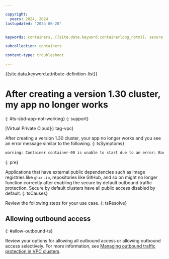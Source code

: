 ```yaml
---

copyright: 
  years: 2024, 2024
lastupdated: "2024-06-20"


keywords: containers, {{site.data.keyword.containerlong_notm}}, secure by default, app not working, {{site.data.keyword.containerlong_notm}}, outbound traffic protection, 4.15, 1.30

subcollection: containers

content-type: troubleshoot

---
```


{{site.data.keyword.attribute-definition-list}}


# After creating a version 1.30 cluster, my app no longer works
{: #ts-sbd-app-not-working}
{: support}

[Virtual Private Cloud]{: tag-vpc}

After creating a version 1.30 cluster, your app no longer works and you see an error message similar to the following.
{: tsSymptoms}

```sh
warning: Container container-00 is unable to start due to an error: Back-off pulling image "registry.redhat.io/rhel8/support-tools"
```
{: pre}


Applications that have external public dependencies such as image registries like `ghcr.io`, repositories like GitHub, and so on might no longer function correctly after enabling the secure by default outbound traffic protection. Secure by default clusters have all public access disabled by default.
{: tsCauses}


Review the following steps for your use case.
{: tsResolve}

## Allowing outbound access
{: #allow-outbound-ts}

Review your options for allowing all outbound access or allowing outbound access selectively. For more information, see [Managing outbound traffic protection in VPC clusters](/docs/containers?topic=containers-sbd-allow-outbound).

